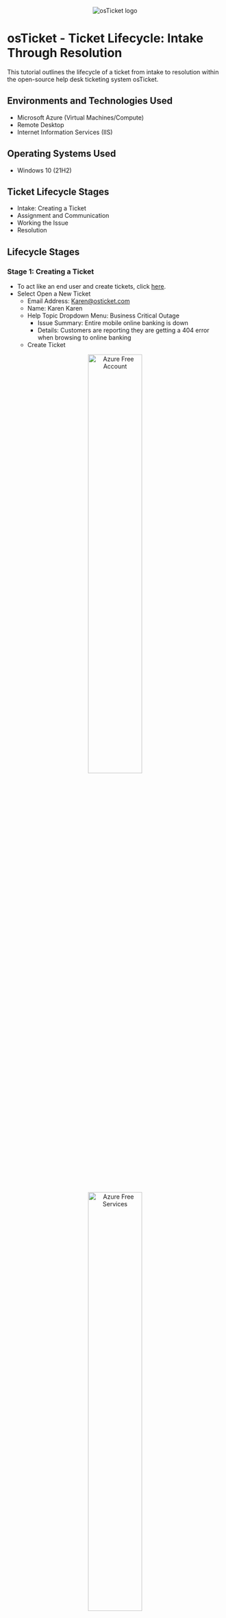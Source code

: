 <p align="center">
<img src="https://i.imgur.com/Clzj7Xs.png" alt="osTicket logo"/>
</p>

<h1>osTicket - Ticket Lifecycle: Intake Through Resolution</h1>
This tutorial outlines the lifecycle of a ticket from intake to resolution within the open-source help desk ticketing system osTicket.<br />


<h2>Environments and Technologies Used</h2>

- Microsoft Azure (Virtual Machines/Compute)
- Remote Desktop
- Internet Information Services (IIS)

<h2>Operating Systems Used </h2>

- Windows 10</b> (21H2)

<h2>Ticket Lifecycle Stages</h2>

- Intake: Creating a Ticket
- Assignment and Communication
- Working the Issue
- Resolution

<h2>Lifecycle Stages</h2>

<h3>Stage 1: Creating a Ticket</h3>


- To act like an end user and create tickets, click [here](http://localhost/osTicket/).
- Select Open a New Ticket
  - Email Address: Karen@osticket.com
  - Name: Karen Karen
  - Help Topic Dropdown Menu: Business Critical Outage
    - Issue Summary: Entire mobile online banking is down
    - Details: Customers are reporting they are getting a 404 error when browsing to online banking
  - Create Ticket

<p align="center">
<img src="https://i.imgur.com/lCZO3GZ.png" height="50%" width="50%" alt="Azure Free Account"/> <img src="https://i.imgur.com/Z33C0m5.png" height="50%" width="50%" alt="Azure Free Services"/>
</p>


<h3>Stage 2: Assignment and Communication</h3>

- Sign into osTicket as an Agent
  - We created jane.doe in previous tutorial, log in with those credentials. 
  - Select the ticket we created in Step 1.
  
  
<p align="center">
<img src="https://i.imgur.com/vqlHPAC.png" height="50%" width="50%" alt="Azure Free Account"/> <img src="https://i.imgur.com/9FJdKmA.png" height="50%" width="50%" alt="Azure Free Services"/>
</p>


 - Priority: Emergency. 
      - Mobile online banking down can potentially lead to financial loss for the company
 - Assigned to: Jane Doe
 - SLA Plan: SEV-A 
      - Notes: Business impacting, critical incident
 - Department: System Administrators 
      - Sys Admins responsible for mobile banking infrastructure
 - Response text box: Coordinating with Sys Admin Team to bring mobile banking back online
    - Select Post Reply


<p align="center">
<img src="https://i.imgur.com/JpxZpfL.png" height="50%" width="50%" alt="Azure Free Account"/> <img src="https://i.imgur.com/u3lKmsv.png" height="50%" width="50%" alt="Azure Free Services"/>
</p>

<h3>Stage 3: Working the Issue</h3>

- On the back end, Jane is working with the System Adminstrator team to resolve the issue. 


<h3>Stage 4: Resolution</h3>
     
- Once the issue is resolved, go back to the ticket and update the end user.
  - Response text box: Jerry from System Engineering found and connected a failed load balancer. Mobile banking should be back up. 
  - Ticket Status: Resolved
- Select Post Reply
- The ticket should now be on the "closed" tab since it has been resolved.

<p align="center">
<img src="https://i.imgur.com/3XhKEZo.png" height="50%" width="50%" alt="Azure Free Account"/> <img src="https://i.imgur.com/4cdVktH.png" height="50%" width="50%" alt="Azure Free Services"/>
</p>


🎉 **Congratulations! You have created and resolved your first ticket!** 🎉
  

